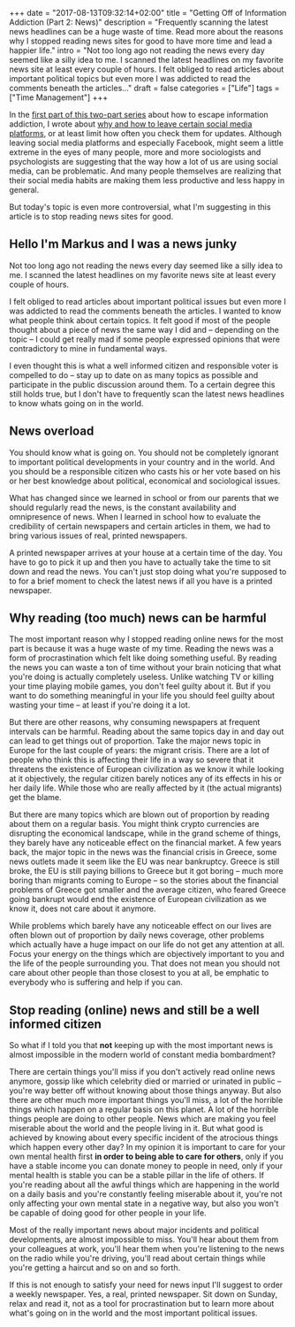 +++
date = "2017-08-13T09:32:14+02:00"
title = "Getting Off of Information Addiction (Part 2: News)"
description = "Frequently scanning the latest news headlines can be a huge waste of time. Read more about the reasons why I stopped reading news sites for good to have more time and lead a happier life."
intro = "Not too long ago not reading the news every day seemed like a silly idea to me. I scanned the latest headlines on my favorite news site at least every couple of hours. I felt obliged to read articles about important political topics but even more I was addicted to read the comments beneath the articles..."
draft = false
categories = ["Life"]
tags = ["Time Management"]
+++

In the [first part of this two-part series](/blog/getting-off-of-information-addiction/) about how to escape information addiction, I wrote about [why and how to leave certain social media platforms](/blog/getting-off-of-information-addiction/), or at least limit how often you check them for updates. Although leaving social media platforms and especially Facebook, might seem a little extreme in the eyes of many people, more and more sociologists and psychologists are suggesting that the way how a lot of us are using social media, can be problematic. And many people themselves are realizing that their social media habits are making them less productive and less happy in general.

But today's topic is even more controversial, what I'm suggesting in this article is to stop reading news sites for good.

## Hello I'm Markus and I was a news junky
Not too long ago not reading the news every day seemed like a silly idea to me. I scanned the latest headlines on my favorite news site at least every couple of hours.

I felt obliged to read articles about important political issues but even more I was addicted to read the comments beneath the articles. I wanted to know what people think about certain topics. It felt good if most of the people thought about a piece of news the same way I did and – depending on the topic – I could get really mad if some people expressed opinions that were contradictory to mine in fundamental ways.

I even thought this is what a well informed citizen and responsible voter is compelled to do – stay up to date on as many topics as possible and participate in the public discussion around them. To a certain degree this still holds true, but I don't have to frequently scan the latest news headlines to know whats going on in the world.

## News overload
You should know what is going on. You should not be completely ignorant to important political developments in your country and in the world. And you should be a responsible citizen who casts his or her vote based on his or her best knowledge about political, economical and sociological issues.

What has changed since we learned in school or from our parents that we should regularly read the news, is the constant availability and omnipresence of news. When I learned in school how to evaluate the credibility of certain newspapers and certain articles in them, we had to bring various issues of real, printed newspapers.

A printed newspaper arrives at your house at a certain time of the day. You have to go to pick it up and then you have to actually take the time to sit down and read the news. You can't just stop doing what you're supposed to to for a brief moment to check the latest news if all you have is a printed newspaper.

## Why reading (too much) news can be harmful
The most important reason why I stopped reading online news for the most part is because it was a huge waste of my time. Reading the news was a form of procrastination which felt like doing something useful. By reading the news you can waste a ton of time without your brain noticing that what you're doing is actually completely useless. Unlike watching TV or killing your time playing mobile games, you don't feel guilty about it. But if you want to do something meaningful in your life you should feel guilty about wasting your time – at least if you're doing it a lot.

But there are other reasons, why consuming newspapers at frequent intervals can be harmful. Reading about the same topics day in and day out can lead to get things out of proportion. Take the major news topic in Europe for the last couple of years: the migrant crisis. There are a lot of people who think this is affecting their life in a way so severe that it threatens the existence of European civilization as we know it while looking at it objectively, the regular citizen barely notices any of its effects in his or her daily life. While those who are really affected by it (the actual migrants) get the blame.

But there are many topics which are blown out of proportion by reading about them on a regular basis. You might think crypto currencies are disrupting the economical landscape, while in the grand scheme of things, they barely have any noticeable effect on the financial market. A few years back, the major topic in the news was the financial crisis in Greece, some news outlets made it seem like the EU was near bankruptcy. Greece is still broke, the EU is still paying billions to Greece but it got boring – much more boring than migrants coming to Europe – so the stories about the financial problems of Greece got smaller and the average citizen, who feared Greece going bankrupt would end the existence of European civilization as we know it, does not care about it anymore.

While problems which barely have any noticeable effect on our lives are often blown out of proportion by daily news coverage, other problems which actually have a huge impact on our life do not get any attention at all. Focus your energy on the things which are objectively important to you and the life of the people surrounding you. That does not mean you should not care about other people than those closest to you at all, be emphatic to everybody who is suffering and help if you can.

## Stop reading (online) news and still be a well informed citizen
So what if I told you that **not** keeping up with the most important news is almost impossible in the modern world of constant media bombardment?

There are certain things you'll miss if you don't actively read online news anymore, gossip like which celebrity died or married or urinated in public – you're way better off without knowing about those things anyway. But also there are other much more important things you'll miss, a lot of the horrible things which happen on a regular basis on this planet. A lot of the horrible things people are doing to other people. News which are making you feel miserable about the world and the people living in it. But what good is achieved by knowing about every specific incident of the atrocious things which happen every other day? In my opinion it is important to care for your own mental health first **in order to being able to care for others**, only if you have a stable income you can donate money to people in need, only if your mental health is stable you can be a stable pillar in the life of others. If you're reading about all the awful things which are happening in the world on a daily basis and you're constantly feeling miserable about it, you're not only affecting your own mental state in a negative way, but also you won't be capable of doing good for other people in your life.

Most of the really important news about major incidents and political developments, are almost impossible to miss. You'll hear about them from your colleagues at work, you'll hear them when you're listening to the news on the radio while you're driving, you'll read about certain things while you're getting a haircut and so on and so forth.

If this is not enough to satisfy your need for news input I'll suggest to order a weekly newspaper. Yes, a real, printed newspaper. Sit down on Sunday, relax and read it, not as a tool for procrastination but to learn more about what's going on in the world and the most important political issues.
